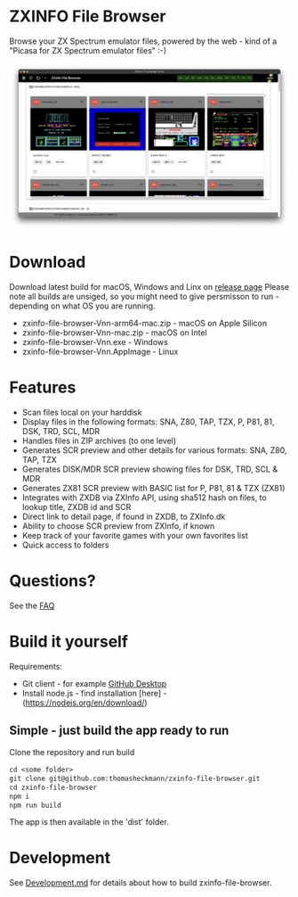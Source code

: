 
# ZXINFO File Browser
Browse your ZX Spectrum emulator files, powered by the web - kind of a "Picasa for ZX Spectrum emulator files" :-)

<img width="1024" alt="ZXInfoTV-home" src="doc/screenshot.png">

# Download
Download latest build for macOS, Windows and Linx on [release page](https://github.com/thomasheckmann/zxinfo-file-browser/releases)
Please note all builds are unsiged, so you might need to give persmisson to run - depending on what OS you are running.

* zxinfo-file-browser-Vnn-arm64-mac.zip - macOS on Apple Silicon
* zxinfo-file-browser-Vnn-mac.zip - macOS on Intel
* zxinfo-file-browser-Vnn.exe - Windows
* zxinfo-file-browser-Vnn.AppImage - Linux

# Features
* Scan files local on your harddisk
* Display files in the following formats: SNA, Z80, TAP, TZX, P, P81, 81, DSK, TRD, SCL, MDR
* Handles files in ZIP archives (to one level)
* Generates SCR preview and other details for various formats: SNA, Z80, TAP, TZX
* Generates DISK/MDR SCR preview showing files for DSK, TRD, SCL & MDR
* Generates ZX81 SCR preview with BASIC list for P, P81, 81 & TZX (ZX81)
* Integrates with ZXDB via ZXInfo API, using sha512 hash on files, to lookup title, ZXDB id and SCR
* Direct link to detail page, if found in ZXDB, to ZXInfo.dk
* Ability to choose SCR preview from ZXInfo, if known
* Keep track of your favorite games with your own favorites list
* Quick access to folders

# Questions?
See the [FAQ](FAQ.md)

# Build it yourself
Requirements:
* Git client - for example [GitHub Desktop](https://desktop.github.com/)
* Install node.js - find installation [here] - (https://nodejs.org/en/download/)

## Simple - just build the app ready to run
Clone the repository and run build
```
cd <some folder>
git clone git@github.com:thomasheckmann/zxinfo-file-browser.git
cd zxinfo-file-browser
npm i
npm run build
```
The app is then available in the 'dist' folder.

# Development
See [Development.md](Development.md) for details about how to build zxinfo-file-browser.

